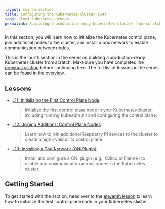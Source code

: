 ```yaml
---
layout: course-section
title: Configuring the Kubernetes Cluster (S4)
tags: cloud kubernetes devops
permalink: /building-a-production-ready-kubernetes-cluster-from-scratch/section-4
---
```


In this section, you will learn how to initialize the Kubernetes control plane,
join additional nodes to the cluster, and install a pod network to enable
communication between nodes.

This is the fourth section in the series on building a production-ready
Kubernetes cluster from scratch. Make sure you have completed the
[previous section](#) before continuing here. The full list of lessons in the
series can be found
[in the overview](/building-a-production-ready-kubernetes-cluster-from-scratch).

## Lessons

- [L11: Initializing the First Control Plane Node](/2024/XX/XX/building-a-production-ready-kubernetes-cluster-from-scratch-l11)

  > Initialize the first control plane node in your Kubernetes cluster,
  > including running kubeadm init and configuring the control plane.

- [L12: Joining Additional Control Plane Nodes](/2024/XX/XX/building-a-production-ready-kubernetes-cluster-from-scratch-l12)

  > Learn how to join additional Raspberry Pi devices to the cluster to create a
  > high-availability control plane.

- [L13: Installing a Pod Network (CNI Plugin)](/2024/XX/XX/building-a-production-ready-kubernetes-cluster-from-scratch-l13)

  > Install and configure a CNI plugin (e.g., Calico or Flannel) to enable pod
  > communication across nodes in the Kubernetes cluster.

## Getting Started

To get started with the section, head over to the
[eleventh lesson](/building-a-production-ready-kubernetes-cluster-from-scratch/lession-11)
to learn how to initialize the first control plane node in your Kubernetes
cluster.
